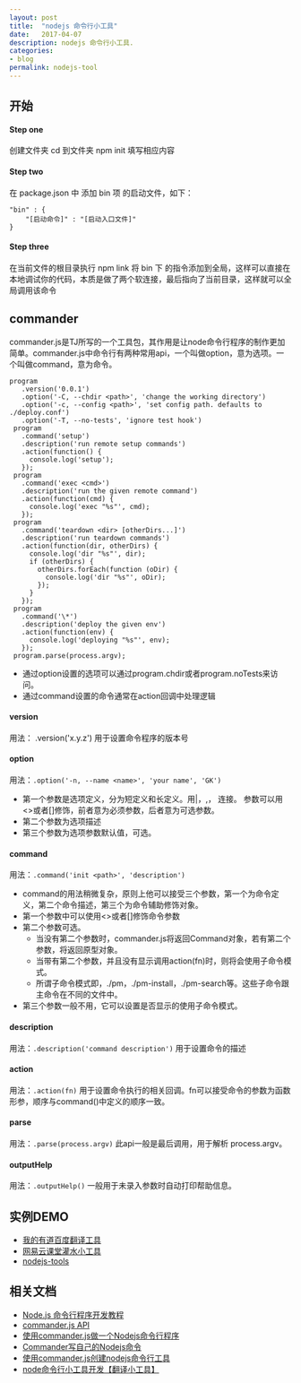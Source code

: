```yaml
---
layout: post
title:  "nodejs 命令行小工具"
date:   2017-04-07
description: nodejs 命令行小工具.
categories:
- blog
permalink: nodejs-tool
---
```




开始
-------------

#### Step one

创建文件夹 cd 到文件夹 npm init 填写相应内容

#### Step two

在 package.json 中 添加 bin 项 的启动文件，如下：

	"bin" : {
        "[启动命令]" : "[启动入口文件]"
    }

#### Step three

在当前文件的根目录执行 npm link 将 bin 下 的指令添加到全局，这样可以直接在本地调试你的代码，本质是做了两个软连接，最后指向了当前目录，这样就可以全局调用该命令


commander
---------------------

commander.js是TJ所写的一个工具包，其作用是让node命令行程序的制作更加简单。commander.js中命令行有两种常用api，一个叫做option，意为选项。一个叫做command，意为命令。


	program
	   .version('0.0.1')
	   .option('-C, --chdir <path>', 'change the working directory')
	   .option('-c, --config <path>', 'set config path. defaults to ./deploy.conf')
	   .option('-T, --no-tests', 'ignore test hook')
	 program
	   .command('setup')
	   .description('run remote setup commands')
	   .action(function() {
	     console.log('setup');
	   });
	 program
	   .command('exec <cmd>')
	   .description('run the given remote command')
	   .action(function(cmd) {
	     console.log('exec "%s"', cmd);
	   });
	 program
	   .command('teardown <dir> [otherDirs...]')
	   .description('run teardown commands')
	   .action(function(dir, otherDirs) {
	     console.log('dir "%s"', dir);
	     if (otherDirs) {
	       otherDirs.forEach(function (oDir) {
	         console.log('dir "%s"', oDir);
	       });
	     }
	   });
	 program
	   .command('\*')
	   .description('deploy the given env')
	   .action(function(env) {
	     console.log('deploying "%s"', env);
	   });
	 program.parse(process.argv);




- 通过option设置的选项可以通过program.chdir或者program.noTests来访问。
- 通过command设置的命令通常在action回调中处理逻辑

#### version

用法： .version('x.y.z')
用于设置命令程序的版本号

#### option

用法：`.option('-n, --name <name>', 'your name', 'GK')`

- 第一个参数是选项定义，分为短定义和长定义。用|，,， 连接。
参数可以用<>或者[]修饰，前者意为必须参数，后者意为可选参数。
- 第二个参数为选项描述
- 第三个参数为选项参数默认值，可选。


#### command

用法：`.command('init <path>', 'description')`

- command的用法稍微复杂，原则上他可以接受三个参数，第一个为命令定义，第二个命令描述，第三个为命令辅助修饰对象。
- 第一个参数中可以使用<>或者[]修饰命令参数
- 第二个参数可选。
	- 当没有第二个参数时，commander.js将返回Command对象，若有第二个参数，将返回原型对象。
	- 当带有第二个参数，并且没有显示调用action(fn)时，则将会使用子命令模式。
	- 所谓子命令模式即，./pm，./pm-install，./pm-search等。这些子命令跟主命令在不同的文件中。
- 第三个参数一般不用，它可以设置是否显示的使用子命令模式。

#### description

用法：`.description('command description')`
用于设置命令的描述

#### action

用法：`.action(fn)`
用于设置命令执行的相关回调。fn可以接受命令的参数为函数形参，顺序与command()中定义的顺序一致。

#### parse

用法：`.parse(process.argv)`
此api一般是最后调用，用于解析 process.argv。

#### outputHelp

用法：`.outputHelp()`
一般用于未录入参数时自动打印帮助信息。



实例DEMO
--------------------

- [我的有道百度翻译工具](https://github.com/CooLNuanfeng/translator)
- [网易云课堂灌水小工具](http://study.163.com/course/introduction/1003588036.htm#/courseDetail)
- [nodejs-tools](https://github.com/swxy/nodejs-tools)





相关文档
------------------

- [Node.js 命令行程序开发教程](http://www.ruanyifeng.com/blog/2015/05/command-line-with-node.html)
- [commander.js API](http://tj.github.io/commander.js/)
- [使用commander.js做一个Nodejs命令行程序](http://blog.gejiawen.com/2016/09/21/make-a-node-cli-program-by-commander-js/)
- [Commander写自己的Nodejs命令](http://blog.fens.me/nodejs-commander/)
- [使用commander.js创建nodejs命令行工具](http://zhiye.li/2015-01-15-intro-to-commander.js-zh-cn.html)
- [node命令行小工具开发【翻译小工具】](https://segmentfault.com/a/1190000008714075)
